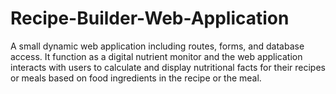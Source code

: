 # Recipe-Builder-Web-Application

A small dynamic web application including routes, forms, and database access. It function as a digital nutrient monitor and the web application interacts with users to calculate and display nutritional 
facts for their recipes or meals based on food ingredients in the recipe or the meal. 
